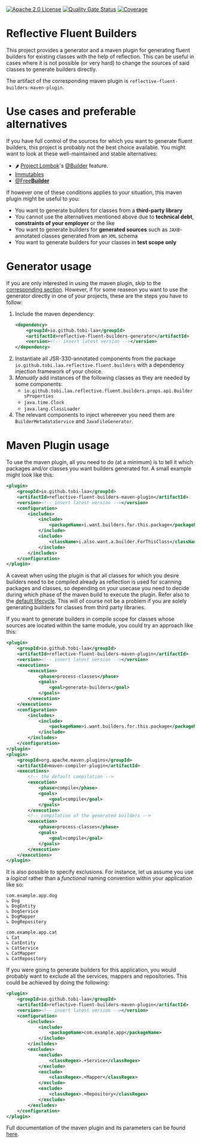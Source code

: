 [![Apache 2.0 License](https://img.shields.io/badge/License-Apache%202.0-orange)](./LICENSE)
[![Quality Gate Status](https://sonarcloud.io/api/project_badges/measure?project=tobias-laa_reflective-fluent-builders&metric=alert_status)](https://sonarcloud.io/summary/new_code?id=tobias-laa_reflective-fluent-builders)
[![Coverage](https://sonarcloud.io/api/project_badges/measure?project=tobias-laa_reflective-fluent-builders&metric=coverage)](https://sonarcloud.io/summary/new_code?id=tobias-laa_reflective-fluent-builders)

# Reflective Fluent Builders
This project provides a generator and a maven plugin for generating fluent builders for existing classes with the help of reflection.
This can be useful in cases where it is not possible (or very hard) to change the sources of said classes to generate builders directly.

The artifact of the corresponding maven plugin is `reflective-fluent-builders-maven-plugin`.

# Use cases and preferable alternatives
If you have full control of the sources for which you want to generate fluent builders, this project is probably not the best choice available. You might want to look at these well-maintained and stable alternatives:
- 🌶️ [Project Lombok](https://projectlombok.org/ "Project Lombok")'s [@Builder](https://projectlombok.org/features/Builder "@Builder") feature.
- [Immutables](https://immutables.github.io/)
- [@Free**Builder**](https://freebuilder.inferred.org/)

If however one of these conditions applies to your situation, this maven plugin might be useful to you:
- You want to generate builders for classes from a **third-party library**
- You cannot use the alternatives mentioned above due to **technical debt**, **constraints of your employer** or the like
- You want to generate builders for **generated sources** such as `JAXB`-annotated classes generated from an `XML` schema
- You want to generate builders for your classes in **test scope only**

# Generator usage
If you are only interested in using the maven plugin, skip to the [corresponding section](#maven-plugin-usage). However, if for some reaseon you want to use the generator directly in one of your projects,
these are the steps you have to follow:
1. Include the maven dependency:
    ```xml
    <dependency>
        <groupId>io.github.tobi-laa</groupId>
        <artifactId>reflective-fluent-builders-generator</artifactId>
        <version><!-- insert latest version --></version>
    </dependency>
    ```
2. Instantiate all JSR-330-annotated components from the package `io.github.tobi.laa.reflective.fluent.builders` with a dependency injection framework of your choice.
3. _Manually_ add instances of the following classes as they are needed by some components:
    * `io.github.tobi.laa.reflective.fluent.builders.props.api.BuildersProperties`
    * `java.time.Clock`
    * `java.lang.ClassLoader`
4. The relevant components to inject whereever you need them are `BuilderMetadataService` and `JavaFileGenerator`.

# Maven Plugin usage
To use the maven plugin, all you need to do (at a minimum) is to tell it which packages and/or classes you want builders generated for. A small example might look like this:
```xml
<plugin>
    <groupId>io.github.tobi-laa</groupId>
    <artifactId>reflective-fluent-builders-maven-plugin</artifactId>
    <version><!-- insert latest version --></version>
    <configuration>
        <includes>
            <include>
                <packageName>i.want.builders.for.this.package</packageName>
            </include>
            <include>
                <className>i.also.want.a.builder.ForThisClass</className>
            </include>
        </includes>
    </configuration>
</plugin>
```

A caveat when using the plugin is that all classes for which you desire builders need to be compiled already as reflection is used for scanning packages and classes, so depending on your usecase you need
to decide during which phase of the maven build to execute the plugin.
Refer also to the [default lifecycle](https://maven.apache.org/guides/introduction/introduction-to-the-lifecycle.html#default-lifecycle).
This will of course not be a problem if you are solely generating builders for classes from third party libraries.

If you want to generate builders in compile scope for classes whose sources are located within the same module, you could try an approach like this:
```xml
<plugin>
    <groupId>io.github.tobi-laa</groupId>
    <artifactId>reflective-fluent-builders-maven-plugin</artifactId>
    <version><!-- insert latest version --></version>
    <executions>
        <execution>
            <phase>process-classes</phase>
            <goals>
                <goal>generate-builders</goal>
            </goals>
        </execution>
    </executions>
    <configuration>
        <includes>
            <include>
                <packageName>i.want.builders.for.this.package</packageName>
            </include>
        </includes>
    </configuration>
</plugin>
<plugin>
    <groupId>org.apache.maven.plugins</groupId>
    <artifactId>maven-compiler-plugin</artifactId>
    <executions>
        <!-- the default compilation -->
        <execution>
            <phase>compile</phase>
            <goals>
                <goal>compile</goal>
            </goals>
        </execution>
        <!-- compilation of the generated builders -->
        <execution>
            <phase>process-classes</phase>
            <goals>
                <goal>compile</goal>
            </goals>
        </execution>
    </executions>
</plugin>
```

It is also possible to specify exclusions. For instance, let us assume you use a _logical_ rather than a _functional_ naming convention within your application like so:
```
com.example.app.dog
↳ Dog
↳ DogEntity
↳ DogService
↳ DogMapper
↳ DogRepository

com.example.app.cat
↳ Cat
↳ CatEntity
↳ CatService
↳ CatMapper
↳ CatRepository
```

If you were going to generate builders for this application, you would probably want to exclude all the services, mappers and repositories.
This could be achieved by doing the following:

```xml
<plugin>
    <groupId>io.github.tobi-laa</groupId>
    <artifactId>reflective-fluent-builders-maven-plugin</artifactId>
    <version><!-- insert latest version --></version>
    <configuration>
        <includes>
            <include>
                <packageName>com.example.app</packageName>
            </include>
        </includes>
        <excludes>
            <exclude>
                <classRegex>.+Service</classRegex>
            </exclude>
            <exclude>
                <classRegex>.+Mapper</classRegex>
            </exclude>
            <exclude>
                <classRegex>.+Repository</classRegex>
            </exclude>
        </excludes>
    </configuration>
</plugin>
```

Full documentation of the maven plugin and its parameters can be found
[here](https://tobias-laa.github.io/reflective-fluent-builders/reflective-fluent-builders-maven-plugin/plugin-info.html).
